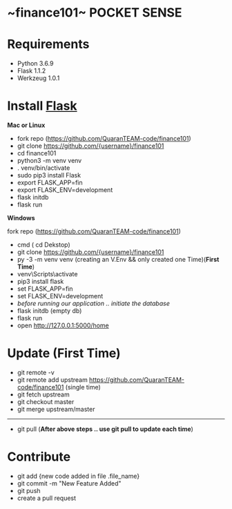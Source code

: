 
# ~finance101~ POCKET SENSE

# Requirements
- Python 3.6.9
- Flask 1.1.2
- Werkzeug 1.0.1

# Install [Flask](https://flask.palletsprojects.com/en/1.1.x/installation/)

**Mac or Linux**
- fork repo (https://github.com/QuaranTEAM-code/finance101)
- git clone https://github.com/{username}/finance101
- cd finance101
- python3 -m venv venv 
- . venv/bin/activate
- sudo pip3 install Flask
- export FLASK_APP=fin
- export FLASK_ENV=development
- flask initdb
- flask run

**Windows**

  fork repo (https://github.com/QuaranTEAM-code/finance101)
- cmd ( cd Dekstop)
- git clone https://github.com/{username}/finance101
-  py -3 -m venv venv (creating an V.Env && only created one Time)(**First Time**)
- venv\Scripts\activate
- pip3 install flask
- set FLASK_APP=fin
- set FLASK_ENV=development
-  *before running our application .. initiate the database*
- flask initdb (empty db)
- flask run 
- open  http://127.0.0.1:5000/home



# Update (First Time)
- git remote -v
- git remote add upstream https://github.com/QuaranTEAM-code/finance101 (single time)
- git fetch upstream
- git checkout master
- git merge upstream/master

------
- git pull (**After above steps .. use git pull to update each time**)




# Contribute
- git add {new code added in file .file_name}
- git commit -m "New Feature Added"
- git push
- create a pull request





